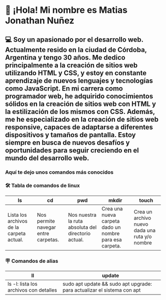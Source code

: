 # 👋 ¡Hola! Mi nombre es Matias Jonathan Nuñez
## 💻 Soy un apasionado por el desarrollo web. Actualmente resido en la ciudad de Córdoba, Argentina y tengo 30 años. Me dedico principalmente a la creación de sitios web utilizando HTML y CSS, y estoy en constante aprendizaje de nuevos lenguajes y tecnologías como JavaScript. En mi carrera como programador web, he adquirido conocimientos sólidos en la creación de sitios web con HTML y la estilización de los mismos con CSS. Además, me he especializado en la creación de sitios web responsive, capaces de adaptarse a diferentes dispositivos y tamaños de pantalla. Estoy siempre en busca de nuevos desafíos y oportunidades para seguir creciendo en el mundo del desarrollo web.

### Aquí te dejo unos comandos más conocidos
### 🛠️ Tabla de comandos de linux
| ls | cd | pwd | mkdir | touch |
|----|----|-----|-------|-------|
| Lista los archivos de la carpeta actual.|Nos permite navegar entre carpetas.| Nos nuestra la ruta absoluta del directorio actual.|Crea una nueva carpeta dado un nombre para esa carpeta.|Crea un archivo nuevo dada una ruta y/o nombre|

### 🪧 Comandos de alias
|ll|update|
|--|------|
|ls -l: lista los archivos con detalles|sudo apt update && sudo apt upgrade: para actualizar el sistema con apt|
